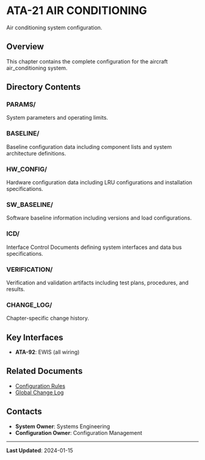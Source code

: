 # ATA-21 AIR CONDITIONING

Air conditioning system configuration.

## Overview

This chapter contains the complete configuration for the aircraft air_conditioning system.

## Directory Contents

### PARAMS/
System parameters and operating limits.

### BASELINE/
Baseline configuration data including component lists and system architecture definitions.

### HW_CONFIG/
Hardware configuration data including LRU configurations and installation specifications.

### SW_BASELINE/
Software baseline information including versions and load configurations.

### ICD/
Interface Control Documents defining system interfaces and data bus specifications.

### VERIFICATION/
Verification and validation artifacts including test plans, procedures, and results.

### CHANGE_LOG/
Chapter-specific change history.

## Key Interfaces

- **ATA-92**: EWIS (all wiring)

## Related Documents

- [Configuration Rules](../00-COMMON/RULES.md)
- [Global Change Log](../00-COMMON/GLOBAL_CHANGE_LOG.csv)

## Contacts

- **System Owner**: Systems Engineering
- **Configuration Owner**: Configuration Management

---

**Last Updated**: 2024-01-15
